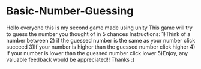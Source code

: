 # Basic-Number-Guessing
Hello everyone this is my second game made using unity This game will try to guess the number you thought of in 5 chances Instructions: 1)Think of a number between 2) if the guessed number is the same as your number click succeed 3)If your number is higher than the guessed number click higher 4) If your number is lower than the guessed number click lower 5)Enjoy, any valuable feedback would be appreciated!! Thanks :)
